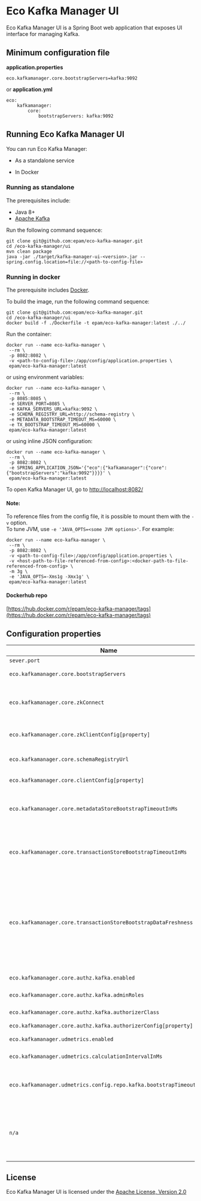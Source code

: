 # Eco Kafka Manager UI

Eco Kafka Manager UI is a Spring Boot web application that exposes UI interface for managing Kafka.

## Minimum configuration file

**application.properties**
```
eco.kafkamanager.core.bootstrapServers=kafka:9092
```

or **application.yml**
```
eco:
    kafkamanager:
        core:
            bootstrapServers: kafka:9092
```

## Running Eco Kafka Manager UI 

You can run Eco Kafka Manager: 

* As a standalone service 

* In Docker 

### Running as standalone

The prerequisites include:
* Java 8+
* [Apache Kafka](https://kafka.apache.org/)

Run the following command sequence:
```
git clone git@github.com:epam/eco-kafka-manager.git
cd /eco-kafka-manager/ui
mvn clean package
java -jar ./target/kafka-manager-ui-<version>.jar --spring.config.location=file://<path-to-config-file>
```

### Running in docker

The prerequisite includes [Docker](https://www.docker.com/get-started).

To build the image, run the following command sequence:
```
git clone git@github.com:epam/eco-kafka-manager.git
cd /eco-kafka-manager/ui
docker build -f ./Dockerfile -t epam/eco-kafka-manager:latest ./../
```

Run the container:
```
docker run --name eco-kafka-manager \
 --rm \
 -p 8082:8082 \
 -v <path-to-config-file>:/app/config/application.properties \
 epam/eco-kafka-manager:latest
```

or using environment variables:
```
docker run --name eco-kafka-manager \
 --rm \
 -p 8085:8085 \
 -e SERVER_PORT=8085 \
 -e KAFKA_SERVERS_URL=kafka:9092 \
 -e SCHEMA_REGISTRY_URL=http://schema-registry \
 -e METADATA_BOOTSTRAP_TIMEOUT_MS=60000 \
 -e TX_BOOTSTRAP_TIMEOUT_MS=60000 \
 epam/eco-kafka-manager:latest
```

or using inline JSON configuration:
```
docker run --name eco-kafka-manager \
 --rm \
 -p 8082:8082 \
 -e SPRING_APPLICATION_JSON='{"eco":{"kafkamanager":{"core":{"bootstrapServers":"kafka:9092"}}}}' \
 epam/eco-kafka-manager:latest
```

To open Kafka Manager UI, go to [http://localhost:8082/](http://localhost:8082/)

#### Note:

To reference files from the config file, it is possible to mount them with the
`-v` option. <br />
To tune JVM, use `-e 'JAVA_OPTS=<some JVM options>'`.
For example:
```
docker run --name eco-kafka-manager \
 --rm \
 -p 8082:8082 \
 -v <path-to-config-file>:/app/config/application.properties \
 -v <host-path-to-file-referenced-from-config>:<docker-path-to-file-referenced-from-config> \
 -m 3g \
 -e 'JAVA_OPTS=-Xms1g -Xmx1g' \
 epam/eco-kafka-manager:latest
```

#### Dockerhub repo

[https://hub.docker.com/r/epam/eco-kafka-manager/tags](https://hub.docker.com/r/epam/eco-kafka-manager/tags)

## Configuration properties

Name | Environment Variable | Description | Default
---  | ---                  | ---         | --- 
`sever.port` | SERVER_PORT | Server HTTP port. | 8082
`eco.kafkamanager.core.bootstrapServers` | KAFKA_SERVERS_URL | A comma-separated list of Kafka brokers to connect to. |
`eco.kafkamanager.core.zkConnect` | ZK_CONNECT | An external representation of Zookeeper connection string (with external host/IP) to connect to Kafka/ZK inside Docker containers. For other cases this property should be left empty. |
`eco.kafkamanager.core.zkClientConfig[property]` | | Zookeeper client configuration properties. Can be used to enable TLS, see [mTLS authentication](https://docs.confluent.io/platform/current/security/zk-security.html#mtls-authentication) |
`eco.kafkamanager.core.schemaRegistryUrl` | SCHEMA_REGISTRY_URL | URL to the [Schema Registry](https://docs.confluent.io/current/schema-registry/index.html) REST API, used for reading records in Avro format serialized using the Schema Registry. |
`eco.kafkamanager.core.clientConfig[property]` | | Common Kafka client [configuration properties](https://kafka.apache.org/documentation.html#adminclientconfigs), used to connect to cluster. |
`eco.kafkamanager.core.metadataStoreBootstrapTimeoutInMs` | METADATA_BOOTSTRAP_TIMEOUT_MS | Max duration in milliseconds for bootstrapping user-defined metadata. If timeout is too small, you may observe stale data for some time (gets consistent eventually) after service is started. | 180000
`eco.kafkamanager.core.transactionStoreBootstrapTimeoutInMs` | TX_BOOTSTRAP_TIMEOUT_MS | Max duration in milliseconds for bootstrapping transaction metadata (`__transaction_state`). If timeout is too small, you may observe stale data for some time (gets consistent eventually) after service is started. | 180000
`eco.kafkamanager.core.transactionStoreBootstrapDataFreshness` | TX_BOOTSTRAP_DATA_FRESHNESS | Defines the data freshness window for bootstrapping transaction metadata (`__transaction_state`). <br/><br/> Possible values: <br/> `ONE_HOUR` <br/> `TWO_HOURS` <br/> `THREE_HOURS` <br/> `ONE_DAY` <br/> `TWO_DAYS` <br/> `THREE_DAYS` <br/> `ONE_WEEK` <br/> `TWO_WEEKS` <br/> `THREE_WEEKS` | `ONE_HOUR`
`eco.kafkamanager.core.authz.kafka.enabled` | | Controls whether authorization at Kafka Manager level is enabled/disabled. | `false`
`eco.kafkamanager.core.authz.kafka.adminRoles` | | List of admin roles. Users with this roles have all permissions. |
`eco.kafkamanager.core.authz.kafka.authorizerClass` | | Kafka [Authorizer](https://docs.confluent.io/platform/current/kafka/authorization.html#authorizer) class, used to authorize calls at Kafka Manager level. | `kafka.security.authorizer.AclAuthorizer`
`eco.kafkamanager.core.authz.kafka.authorizerConfig[property]` | | Kafka [Authorizer](https://docs.confluent.io/platform/current/kafka/authorization.html#authorizer) configuration properties. | 
`eco.kafkamanager.udmetrics.enabled` | UDM_ENABLED | Controls whether UDM manager is enabled/disabled.  | `false`
`eco.kafkamanager.udmetrics.calculationIntervalInMs` | UDM_CALCULATION_INTERVAL | Interval in milliseconds at which metric values are calculated/refreshed. | 60000
`eco.kafkamanager.udmetrics.config.repo.kafka.bootstrapTimeoutInMs` | UDM_BOOTSTRAP_TIMEOUT_MS | Max duration in milliseconds for bootstrapping metric configurations. If timeout is too small, you may observe stale data for some time (gets consistent eventually) after service is started. | 60000
`n/a` | SPRING_APPLICATION_JSON | Flexible way to provide a set of configuration properties using inline JSON. For example, `eco.kafkamanager.core.schemaRegistryUrl` can be set as `{"eco":{"kafkamanager":{"store":{"schemaRegistryUrl":"http://schema-registry"}}}}` | 

## License

Eco Kafka Manager UI is licensed under the [Apache License, Version 2.0](https://www.apache.org/licenses/LICENSE-2.0)
